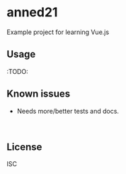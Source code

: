 ﻿
<!--#echo json="package.json" key="name" underline="=" -->
anned21
=======
<!--/#echo -->

<!--#echo json="package.json" key="description" -->
Example project for learning Vue.js
<!--/#echo -->




Usage
-----

:TODO:


<!--#toc stop="scan" -->



Known issues
------------

* Needs more/better tests and docs.




&nbsp;


License
-------
<!--#echo json="package.json" key=".license" -->
ISC
<!--/#echo -->
